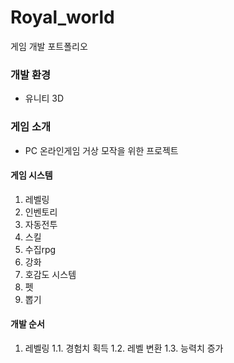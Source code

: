 # Royal_world
게임 개발 포트폴리오
### 개발 환경
- 유니티 3D
### 게임 소개
- PC 온라인게임 거상 모작을 위한 프로젝트
#### 게임 시스템
1. 레벨링
2. 인벤토리
3. 자동전투
4. 스킬
5. 수집rpg
6. 강화
7. 호감도 시스템
8. 펫
9. 뽑기
#### 개발 순서
1. 레벨링
1.1. 경험치 획득
1.2. 레벨 변환
1.3. 능력치 증가
